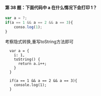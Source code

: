 #### 第 38 题：下面代码中 a 在什么情况下会打印 1？

```javascript
var a = ?;
if(a == 1 && a == 2 && a == 3){
 	conso.log(1);
}
```

考察隐式转换,重写toString方法即可
```
  var a = {
    i: 1,
    toString() {
      return a.i++;
    }
  }

  if(a == 1 && a == 2 && a == 3){
    console.log(1);
  }
```
